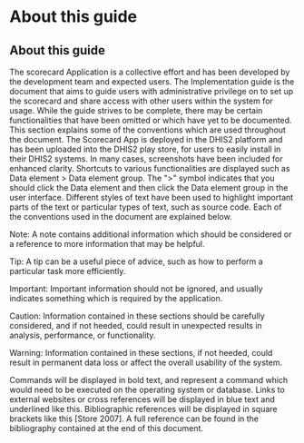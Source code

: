 # About this guide

## About this guide

The scorecard Application is a collective effort and has been developed by the development team and expected users. The Implementation guide is the document that aims to guide users with administrative privilege on to set up the scorecard and share access with other users within the system for usage. While the guide strives to be complete, there may be certain functionalities that have been omitted or which have yet to be documented. This section explains some of the conventions which are used throughout the document.
The Scorecard App is deployed in the DHIS2 platform and has been uploaded into the DHIS2 play store, for users to easily install in their DHIS2 systems. In many cases, screenshots have been included for enhanced clarity. Shortcuts to various functionalities are displayed such as Data element > Data element group. The ">" symbol indicates that you should click the Data element and then click the Data element group in the user interface. Different styles of text have been used to highlight important parts of the text or particular types of text, such as source code. Each of the conventions used in the document are explained below.

Note: A note contains additional information which should be considered or a reference to more information that may be helpful.

Tip: A tip can be a useful piece of advice, such as how to perform a particular task more efficiently.

Important: Important information should not be ignored, and usually indicates something which is required by the application.

Caution: Information contained in these sections should be carefully considered, and if not heeded, could result in unexpected results in analysis, performance, or functionality.

Warning: Information contained in these sections, if not heeded, could result in permanent data loss or affect the overall usability of the system.

Commands will be displayed in bold text, and represent a command which would need to be executed on the operating system or database. Links to external websites or cross references will be displayed in blue text and underlined like this. Bibliographic references will be displayed in square brackets like this [Store 2007]. A full reference can be found in the bibliography contained at the end of this document.
